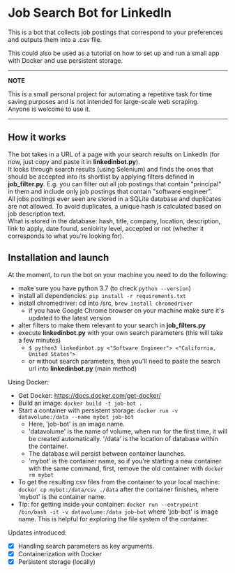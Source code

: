 # Job Search Bot for LinkedIn

This is a bot that collects job postings that correspond to your preferences and outputs them into a .csv file.

This could also be used as a tutorial on how to set up and run a small app with Docker and use persistent storage.

___
**NOTE**

This is a small personal project for automating a repetitive task for time saving purposes and is not intended for large-scale web scraping.  
Anyone is welcome to use it.
___

## How it works

The bot takes in a URL of a page with your search results on LinkedIn (for now, just copy and paste it in **linkedinbot.py**).  
It looks through search results (using Selenium) and finds the ones that should be accepted into its shortlist by applying filters defined in **job_filter.py**.  E.g. you can filter out all job postings that contain "principal" in them and include only job postings that contain "software engineer".  
All jobs postings ever seen are stored in a SQLite database and duplicates are not allowed. To avoid duplicates, a unique hash is calculated based on job description text.  
What is stored in the database: hash, title, company, location, description, link to apply, date found, senioirity level, accepted or not (whether it corresponds to what you're looking for).

## Installation and launch

At the moment, to run the bot on your machine you need to do the following:

- make sure you have python 3.7 (to check `python --version`)
- install all dependencies: `pip install -r requirements.txt`
- install chromedriver: cd into /src, `brew install chromedriver`
  - if you have Google Chrome browser on your machine make sure it's updated to the latest version
- alter filters to make them relevant to your search in **job_filters.py**
- execute **linkedinbot.py** with your own search parameters (this will take a few minutes)
  - `$ python3 linkedinbot.py <"Software Engineer"> <"California, United States">`
  - or without search parameters, then you'll need to paste the search url into **linkedinbot.py** (main method)

Using Docker:

- Get Docker: <https://docs.docker.com/get-docker/>
- Build an image: `docker build -t job-bot .`
- Start a container with persistent storage: `docker run -v datavolume:/data --name mybot job-bot`
  - Here, 'job-bot' is an image name.
  - 'datavolume' is the name of volume, when run for the first time, it will be created automatically. '/data' is the location of database within the container.
  - The database will persist between container launches.
  - 'mybot' is the container name, so if you're starting a new container with the same command, first, remove the old container with `docker rm mybot`
- To get the resulting csv files from the container to your local machine: `docker cp mybot:/data/csv ./data` after the container finishes, where 'mybot' is the container name.
- Tip: for getting inside your container: `docker run --entrypoint /bin/bash -it -v datavolume:/data job-bot` where 'job-bot' is image name. This is helpful for exploring the file system of the container.

Updates introduced:

- [x] Handling search parameters as key arguments.
- [x] Containerization with Docker
- [x] Persistent storage (locally)
